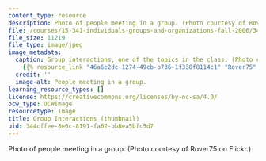 ```yaml
---
content_type: resource
description: Photo of people meeting in a group. (Photo courtesy of Rover75 on Flickr.)
file: /courses/15-341-individuals-groups-and-organizations-fall-2006/344cffee8e6c8191fa62bb8ea5bfc5d7_15-341f06-th.jpg
file_size: 11219
file_type: image/jpeg
image_metadata:
  caption: Group interactions, one of the topics in the class. (Photo courtesy of
    {{% resource_link "46a6c2dc-1274-49cb-b736-1f338f8114c1" "Rover75" %}} on Flickr.)
  credit: ''
  image-alt: People meeting in a group.
learning_resource_types: []
license: https://creativecommons.org/licenses/by-nc-sa/4.0/
ocw_type: OCWImage
resourcetype: Image
title: Group Interactions (thumbnail)
uid: 344cffee-8e6c-8191-fa62-bb8ea5bfc5d7
---
```

Photo of people meeting in a group. (Photo courtesy of Rover75 on Flickr.)